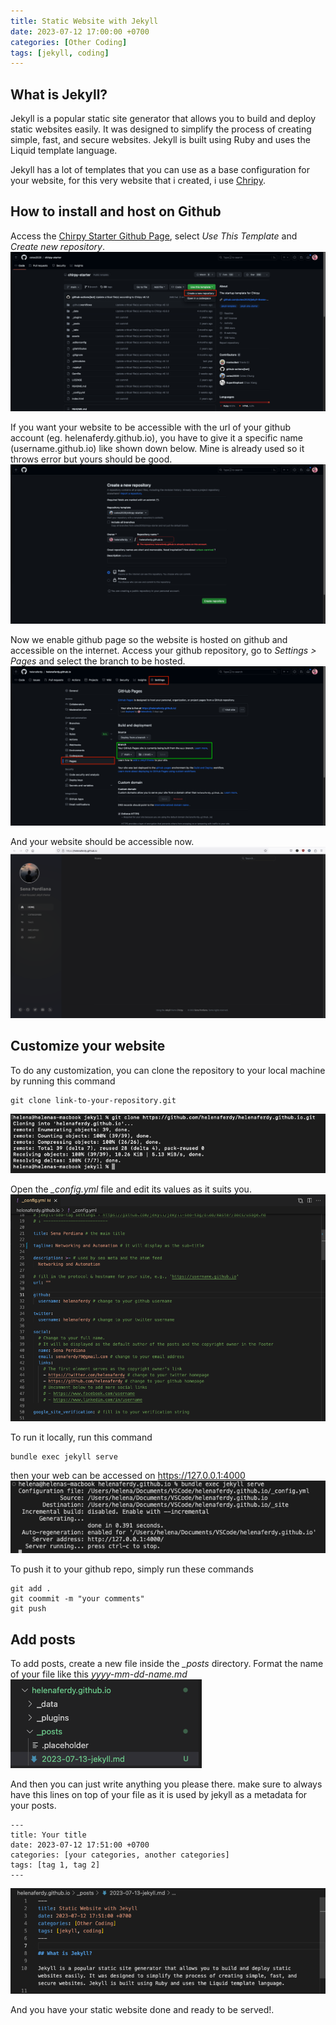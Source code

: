 ```yaml
---
title: Static Website with Jekyll
date: 2023-07-12 17:00:00 +0700
categories: [Other Coding]
tags: [jekyll, coding]
---
```


## What is Jekyll?

Jekyll is a popular static site generator that allows you to build and deploy static websites easily. It was designed to simplify the process of creating simple, fast, and secure websites. Jekyll is built using Ruby and uses the Liquid template language.

Jekyll has a lot of templates that you can use as a base configuration for your website, for this very website that i created, i use [Chripy](https://github.com/cotes2020/jekyll-theme-chirpy).


## How to install and host on Github

Access the [Chirpy Starter Github Page](https://github.com/cotes2020/chirpy-starter), select *Use This Template* and *Create new repository*.
![01](/static/2023-07-13-jekyll/01.png)

If you want your website to be accessible with the url of your github account (eg. helenaferdy.github.io), you have to give it a specific name (username.github.io) like shown down below.
Mine is already used so it throws error but yours should be good.
![02](/static/2023-07-13-jekyll/02.png)

Now we enable github page so the website is hosted on github and accessible on the internet.
Access your github repository, go to *Settings > Pages* and select the branch to be hosted.
![03](/static/2023-07-13-jekyll/03.png)

And your website should be accessible now.
![04](/static/2023-07-13-jekyll/04.png)


## Customize your website

To do any customization, you can clone the repository to your local machine by running this command
```shell
git clone link-to-your-repository.git
```
![05](/static/2023-07-13-jekyll/05.png)


Open the *_config.yml* file and edit its values as it suits you.
![06](/static/2023-07-13-jekyll/06.png)

To run it locally, run this command
```shell
bundle exec jekyll serve
```
then your web can be accessed on https://127.0.0.1:4000
![07](/static/2023-07-13-jekyll/07.png)


To push it to your github repo, simply run these commands
```shell
git add .
git coommit -m "your comments"
git push
```


## Add posts

To add posts, create a new file inside the *_posts* directory.
Format the name of your file like this *yyyy-mm-dd-name.md*
![08](/static/2023-07-13-jekyll/08.png)

And then you can just write anything you please there.
make sure to always have this lines on top of your file as it is used by jekyll as a metadata for your posts.
```
---
title: Your title
date: 2023-07-12 17:51:00 +0700
categories: [your categories, another categories]
tags: [tag 1, tag 2]
---
```
![09](/static/2023-07-13-jekyll/09.png)

And you have your static website done and ready to be served!.